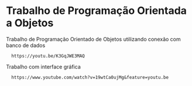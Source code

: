 # Trabalho de Programação Orientada a Objetos
Trabalho de Programação Orientado de Objetos utilizando conexão com banco de dados

      https://youtu.be/K3GqJWE3MAQ
      
Trabalho com interface gráfica

      https://www.youtube.com/watch?v=19wtCa0ujMg&feature=youtu.be
